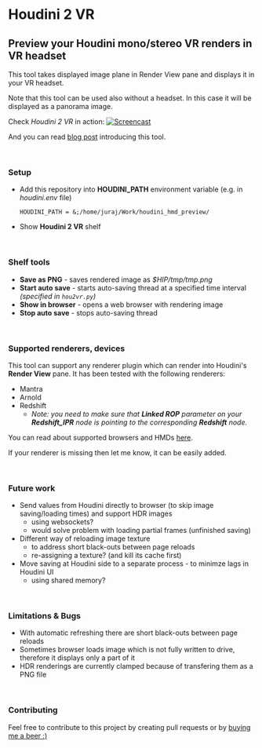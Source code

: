 # Houdini 2 VR
## Preview your Houdini mono/stereo VR renders in VR headset
This tool takes displayed image plane in Render View pane and displays it in your VR headset. 

Note that this tool can be used also without a headset. In this case it will be displayed as a panorama image.

Check *Houdini 2 VR* in action:
[![Screencast](img/screen.jpg)](https://youtu.be/B5eOd3h8jAc)

And you can read [blog post](https://jurajtomori.wordpress.com/2019/03/23/houdini-2-vr/) introducing this tool.

<br>

### Setup
* Add this repository into **HOUDINI_PATH** environment variable (e.g. in *houdini.env* file)
    ```
    HOUDINI_PATH = &;/home/juraj/Work/houdini_hmd_preview/
    ```
* Show **Houdini 2 VR** shelf

<br>

### Shelf tools
* **Save as PNG** - saves rendered image as *$HIP/tmp/tmp.png*
* **Start auto save** - starts auto-saving thread at a specified time interval *(specified in `hou2vr.py`)*
* **Show in browser** - opens a web browser with rendering image
* **Stop auto save** - stops auto-saving thread

<br>

### Supported renderers, devices
This tool can support any renderer plugin which can render into Houdini's **Render View** pane. It has been tested with the following renderers:
* Mantra
* Arnold
* Redshift
    * *Note: you need to make sure that **Linked ROP** parameter on your **Redshift_IPR** node is pointing to the corresponding **Redshift** node.*

You can read about supported browsers and HMDs [here](https://webvr.rocks/).

If your renderer is missing then let me know, it can be easily added.

<br>

### Future work
* Send values from Houdini directly to browser (to skip image saving/loading times) and support HDR images
    * using websockets?
    * would solve problem with loading partial frames (unfinished saving)
* Different way of reloading image texture
    * to address short black-outs between page reloads
    * re-assigning a texture? (and kill its cache first)
* Move saving at Houdini side to a separate process - to minimze lags in Houdini UI
    * using shared memory?

<br>

### Limitations & Bugs
* With automatic refreshing there are short black-outs between page reloads
* Sometimes browser loads image which is not fully written to drive, therefore it displays only a part of it
* HDR renderings are currently clamped because of transfering them as a PNG file

<br>

### Contributing
Feel free to contribute to this project by creating pull requests or by [buying me a beer :)](https://www.paypal.me/jurajtomori)
